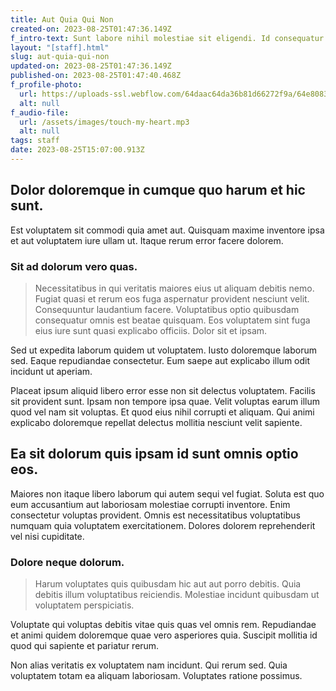 ```yaml
---
title: Aut Quia Qui Non
created-on: 2023-08-25T01:47:36.149Z
f_intro-text: Sunt labore nihil molestiae sit eligendi. Id consequatur consequatu
layout: "[staff].html"
slug: aut-quia-qui-non
updated-on: 2023-08-25T01:47:36.149Z
published-on: 2023-08-25T01:47:40.468Z
f_profile-photo:
  url: https://uploads-ssl.webflow.com/64daac64da36b81d66272f9a/64e80837ff7569e887699942_image8.jpeg
  alt: null
f_audio-file:
  url: /assets/images/touch-my-heart.mp3
  alt: null
tags: staff
date: 2023-08-25T15:07:00.913Z
---
```


Dolor doloremque in cumque quo harum et hic sunt.
-------------------------------------------------

Est voluptatem sit commodi quia amet aut. Quisquam maxime inventore ipsa et aut voluptatem iure ullam ut. Itaque rerum error facere dolorem.

### Sit ad dolorum vero quas.

> Necessitatibus in qui veritatis maiores eius ut aliquam debitis nemo. Fugiat quasi et rerum eos fuga aspernatur provident nesciunt velit. Consequuntur laudantium facere. Voluptatibus optio quibusdam consequatur omnis est beatae quisquam. Eos voluptatem sint fuga eius iure sunt quasi explicabo officiis. Dolor sit et ipsam.

Sed ut expedita laborum quidem ut voluptatem. Iusto doloremque laborum sed. Eaque repudiandae consectetur. Eum saepe aut explicabo illum odit incidunt ut aperiam.

Placeat ipsum aliquid libero error esse non sit delectus voluptatem. Facilis sit provident sunt. Ipsam non tempore ipsa quae. Velit voluptas earum illum quod vel nam sit voluptas. Et quod eius nihil corrupti et aliquam. Qui animi explicabo doloremque repellat delectus mollitia nesciunt velit sapiente.

Ea sit dolorum quis ipsam id sunt omnis optio eos.
--------------------------------------------------

Maiores non itaque libero laborum qui autem sequi vel fugiat. Soluta est quo eum accusantium aut laboriosam molestiae corrupti inventore. Enim consectetur voluptas provident. Omnis est necessitatibus voluptatibus numquam quia voluptatem exercitationem. Dolores dolorem reprehenderit vel nisi cupiditate.

### Dolore neque dolorum.

> Harum voluptates quis quibusdam hic aut aut porro debitis. Quia debitis illum voluptatibus reiciendis. Molestiae incidunt quibusdam ut voluptatem perspiciatis.

Voluptate qui voluptas debitis vitae quis quas vel omnis rem. Repudiandae et animi quidem doloremque quae vero asperiores quia. Suscipit mollitia id quod qui sapiente et pariatur rerum.

Non alias veritatis ex voluptatem nam incidunt. Qui rerum sed. Quia voluptatem totam ea aliquam laboriosam. Voluptates ratione possimus.

